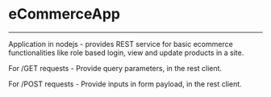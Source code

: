 # eCommerceApp
---------------------------------------------------------------------------------
Application in nodejs - provides REST service for basic ecommerce functionalities like role based login, view and update products in a site.




For /GET requests - Provide query parameters, in the rest client.

For /POST requests - Provide inputs in form payload, in the rest client.

